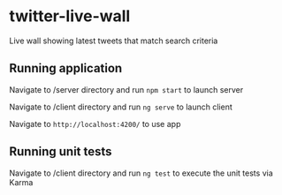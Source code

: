 # twitter-live-wall
Live wall showing latest tweets that match search criteria


## Running application

Navigate to /server directory and run `npm start` to launch server

Navigate to /client directory and run `ng serve` to launch client

Navigate to `http://localhost:4200/` to use app

## Running unit tests

Navigate to /client directory and run `ng test` to execute the unit tests via Karma
